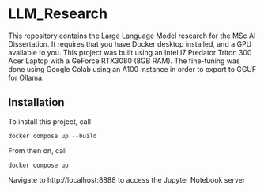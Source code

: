 # LLM_Research
This repository contains the Large Language Model research for the MSc AI Dissertation. It requires that you have Docker desktop installed, and a GPU available to you. This project was built using an Intel I7 Predator Triton 300 Acer Laptop with a GeForce RTX3080 (8GB RAM). The fine-tuning was done using Google Colab using an A100 instance in order to export to GGUF for Ollama.

## Installation
To install this project, call
```
docker compose up --build
```

From then on, call
```
docker compose up
```

Navigate to http://localhost:8888 to access the Jupyter Notebook server

